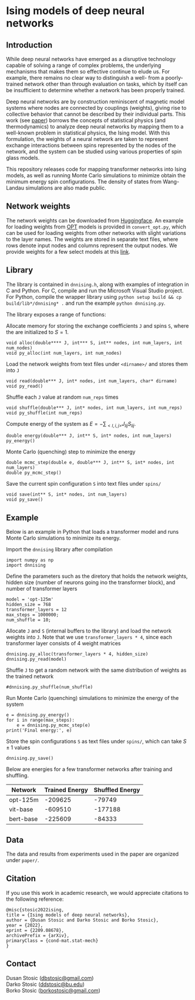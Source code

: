 # Ising models of deep neural networks 

## Introduction
While deep neural networks have emerged as a disruptive technology capable of solving a range of complex problems, the underlying mechanisms that makes them so effective continue to elude us. For example, there remains no clear way to distinguish a well- from a poorly- trained network other than through evaluation on tasks, which by itself can be insufficient to determine whether a network has been properly trained.

Deep neural networks are by construction reminiscent of magnetic model systems where nodes are connected by couplings (weights), giving rise to collective behavior that cannot be described by their individual parts. This work (see [paper](https://arxiv.org/abs/2209.08678)) borrows the concepts of statistical physics (and thermodynamics) to analyze deep neural networks by mapping them to a well-known problem in statistical physics, the Ising model. With this formulation, the weights of a neural network are taken to represent exchange interactions between spins represented by the nodes of the network, and the system can be studied using various properties of spin glass models.

This repository releases code for mapping transformer networks into Ising models, as well as running Monte Carlo simulations to minimize obtain the minimum energy spin configurations. The density of states from Wang-Landau simulations are also made public.

## Network weights
The network weights can be downloaded from [Huggingface](https://huggingface.co/). An example for loading weights from [OPT](https://huggingface.co/docs/transformers/model_doc/opt) models is provided in `convert_opt.py`, which can be used for loading weights from other networks with slight variations to the layer names. The weights are stored in separate text files, where rows denote input nodes and columns represent the output nodes. We provide weights for a few select models at this [link](https://drive.google.com/drive/folders/1v5v7wnEI2MTcTMBJWaoIKtNDZg6YbqF0?usp=sharing).

## Library
The library is contained in `dnnising.h`, along with examples of integration in C and Python. For C, compile and run the Microsoft Visual Studio project. For Python,
compile the wrapper library using ```python setup build && cp build/lib*/dnnising* .``` and run the example ```python dnnising.py```.

The library exposes a range of functions:

Allocate memory for storing the exchange coefficients `J` and spins `S`, where the are initialized to $S=1$.
```
void alloc(double**** J, int*** S, int** nodes, int num_layers, int num_nodes)
void py_alloc(int num_layers, int num_nodes)
```

Load the network weights from text files under `<dirname>/` and stores them into `J`
```
void read(double*** J, int* nodes, int num_layers, char* dirname)
void py_read()
```

Shuffle each `J` value at random `num_reps` times
```
void shuffle(double*** J, int* nodes, int num_layers, int num_reps)
void py_shuffle(int num_reps)
```

Compute energy of the system as $E=-\sum_{<l,i,j>} J_{lij} S_{lij}$.
```
double energy(double*** J, int** S, int* nodes, int num_layers)
py_energy()
```

Monte Carlo (quenching) step to minimize the energy
```
double mcmc_step(double e, double*** J, int** S, int* nodes, int num_layers)
double py_mcmc_step()
```

Save the current spin configuration `S` into text files under `spins/`
```
void save(int** S, int* nodes, int num_layers)
void py_save()
```

## Example
Below is an example in Python that loads a transformer model and runs Monte Carlo simulations to minimize its energy.

Import the `dnnising` library after compilation
```
import numpy as np
import dnnising
```

Define the parameters such as the diretory that holds the network weights, hidden size (number of neurons going ino the transformer block), and number of transformer layers
```
model = 'opt-125m'
hidden_size = 768
transformer_layers = 12
max_steps = 1000000;
num_shuffle = 10;
```

Allocate `J` and `S` (internal buffers to the library) and load the network weights into `J`. Note that we use `transformer_layers * 4`, since each transformer layer consists of 4 weight matrices
```
dnnising.py_alloc(transformer_layers * 4, hidden_size)
dnnising.py_read(model)
```

Shuffle `J` to get a random network with the same distribution of weights as the trained network
```
#dnnising.py_shuffle(num_shuffle)
```

Run Monte Carlo (quenching) simulations to minimize the energy of the system
```
e = dnnising.py_energy()
for i in range(max_steps):
    e = dnnising.py_mcmc_step(e)
print('Final energy:', e)
```

Store the spin configurations `S` as text files under `spins/`, which can take $S\pm1$ values
```
dnnising.py_save()
```

Below are energies for a few transformer networks after training and shuffling.

| Network   | Trained Energy | Shuffled Energy |
| ----------| ---------| -------- |
| opt-125m  | -209625  |  -79749  |
| vit-base  | -609510  | -177188  |
| bert-base | -225609  | -84333   |


## Data
The data and results from experiments used in the paper are organized under `paper/`.

## Citation
If you use this work in academic research, we would appreciate citations to the following reference:

```
@misc{stosic2022ising,
title = {Ising models of deep neural networks}, 
author = {Dusan Stosic and Darko Stosic and Borko Stosic},
year = {2022},
eprint = {2209.08678},
archivePrefix = {arXiv},
primaryClass = {cond-mat.stat-mech}
}
```

## Contact
Dusan Stosic (dbstosic@gmail.com)<br/>
Darko Stosic (ddstosic@bu.edu)<br/>
Borko Stosic (borkostosic@gmail.com)
